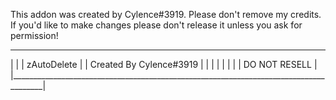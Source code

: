 This addon was created by Cylence#3919. Please don't remove my credits. If you'd like to make changes please don't release it unless you ask for permission!


_______________________________________________________________________________________
|                                                                                      |
|                                      zAutoDelete                                     |
|                                Created By Cylence#3919                               |
|                                                                                      |
|                                                                                      |
|                                                                                      |
|                                     DO NOT RESELL                                    |
|______________________________________________________________________________________|